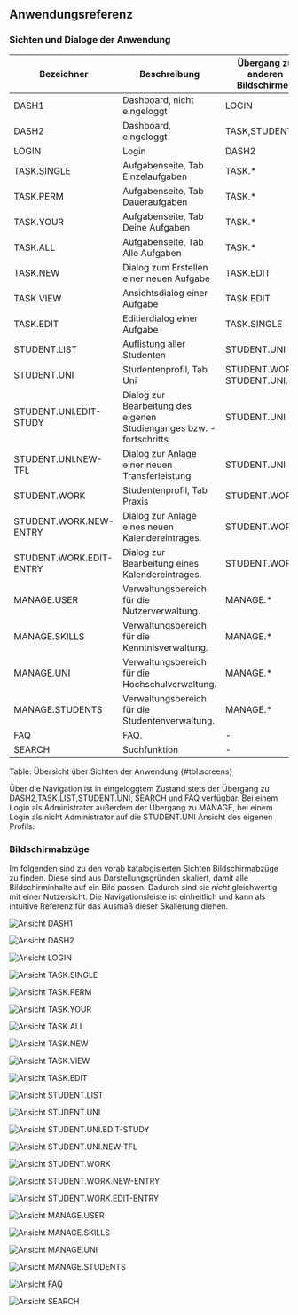 ## Anwendungsreferenz

### Sichten und Dialoge der Anwendung

| Bezeichner                      | Beschreibung                             | Übergang zu anderen Bildschirmen |
| ------------------------------- | ---------------------------------------- | -------------------------------- |
| DASH1                           | Dashboard, nicht eingeloggt              | LOGIN                            |
| DASH2                           | Dashboard, eingeloggt                    | TASK,STUDENT                     |
| LOGIN                           | Login                                    | DASH2                            |
| TASK.SINGLE                     | Aufgabenseite, Tab Einzelaufgaben        | TASK.*                           |
| TASK.PERM                       | Aufgabenseite, Tab Daueraufgaben         | TASK.*                           |
| TASK.YOUR                       | Aufgabenseite, Tab Deine Aufgaben        | TASK.*                           |
| TASK.ALL                        | Aufgabenseite, Tab Alle Aufgaben         | TASK.*                           |
| TASK.NEW                        | Dialog zum Erstellen einer neuen Aufgabe | TASK.EDIT                        |
| TASK.VIEW                       | Ansichtsdialog einer Aufgabe             | TASK.EDIT                        |
| TASK.EDIT                       | Editierdialog einer Aufgabe              | TASK.SINGLE |
| STUDENT.LIST                    | Auflistung aller Studenten |STUDENT.UNI|
| STUDENT.UNI                     | Studentenprofil, Tab Uni |STUDENT.WORK, STUDENT.UNI.*|
| STUDENT.UNI.EDIT-STUDY          | Dialog zur Bearbeitung des eigenen Studienganges bzw. -fortschritts |STUDENT.UNI|
| STUDENT.UNI.NEW-TFL             | Dialog zur Anlage einer neuen Transferleistung |STUDENT.UNI|
| STUDENT.WORK                  | Studentenprofil, Tab Praxis |STUDENT.WORK.*|
| STUDENT.WORK.NEW-ENTRY  | Dialog zur Anlage eines neuen Kalendereintrages. |STUDENT.WORK|
| STUDENT.WORK.EDIT-ENTRY | Dialog zur Bearbeitung eines Kalendereintrages. |STUDENT.WORK|
| MANAGE.USER                     | Verwaltungsbereich für die Nutzerverwaltung. |MANAGE.*|
| MANAGE.SKILLS                   | Verwaltungsbereich für die Kenntnisverwaltung. |MANAGE.*|
| MANAGE.UNI                      | Verwaltungsbereich für die Hochschulverwaltung. |MANAGE.*|
| MANAGE.STUDENTS                 | Verwaltungsbereich für die Studentenverwaltung. |MANAGE.*|
| FAQ                             | FAQ. |-|
| SEARCH                          | Suchfunktion |-|
Table: Übersicht über Sichten der Anwendung {#tbl:screens}

Über die Navigation ist in eingeloggtem Zustand stets der Übergang zu DASH2,TASK.LIST,STUDENT.UNI, SEARCH und FAQ verfügbar. Bei einem Login als Administrator außerdem der Übergang zu MANAGE, bei einem Login als nicht Administrator auf die STUDENT.UNI Ansicht des eigenen Profils. 

### Bildschirmabzüge

Im folgenden sind zu den vorab katalogisierten Sichten Bildschirmabzüge zu finden. Diese sind aus Darstellungsgründen skaliert, damit alle Bildschirminhalte auf ein Bild passen. Dadurch sind sie *nicht* gleichwertig mit einer Nutzersicht. Die Navigationsleiste ist einheitlich und kann als intuitive Referenz für das Ausmaß dieser Skalierung dienen.

![Ansicht DASH1](src/images/image-20200919102126860.png)

![Ansicht DASH2](src/images/image-20200919104714102.png)

![Ansicht LOGIN](src/images/image-20200919102145165.png)

![Ansicht TASK.SINGLE](src/images/image-20200919102236359.png)

![Ansicht TASK.PERM](src/images/image-20200919102310902.png)

![Ansicht TASK.YOUR](src/images/image-20200919102331609.png)

![Ansicht TASK.ALL](src/images/image-20200919102343633.png)

![Ansicht TASK.NEW](src/images/image-20200919110853828.png)

![Ansicht TASK.VIEW](src/images/image-20200919102407668.png)

![Ansicht TASK.EDIT](src/images/image-20200919102504325.png)

![Ansicht STUDENT.LIST](src/images/image-20200919102606910.png)

![Ansicht STUDENT.UNI](src/images/image-20200919104135028.png)

![Ansicht STUDENT.UNI.EDIT-STUDY](src/images/image-20200919104218732.png)

![Ansicht STUDENT.UNI.NEW-TFL](src/images/image-20200919104312203.png)

![Ansicht STUDENT.WORK](src/images/image-20200919102754211.png)

![Ansicht STUDENT.WORK.NEW-ENTRY](src/images/image-20200919102823202.png)

![Ansicht STUDENT.WORK.EDIT-ENTRY](src/images/image-20200919104415404.png)

![Ansicht MANAGE.USER](src/images/image-20200919103132170.png)

![Ansicht MANAGE.SKILLS](src/images/image-20200919103418729.png)

![Ansicht MANAGE.UNI](src/images/image-20200919103450442.png)

![Ansicht MANAGE.STUDENTS](src/images/image-20200919103515258.png)

![Ansicht FAQ](src/images/image-20200919103804907.png)

![Ansicht SEARCH](src/images/image-20200919103915084.png)
